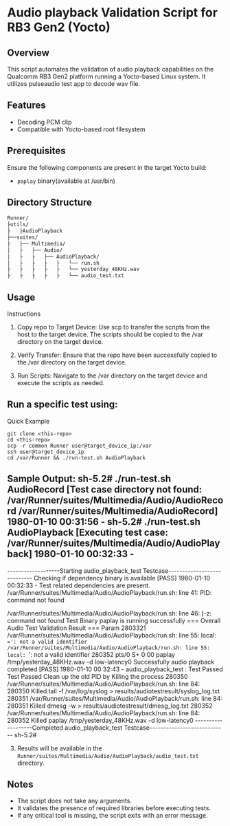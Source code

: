# Audio playback Validation Script for RB3 Gen2 (Yocto)

## Overview

This script automates the validation of audio playback capabilities on the Qualcomm RB3 Gen2 platform running a Yocto-based Linux system. It utilizes pulseaudio test app to decode wav file.

## Features

- Decoding PCM clip
- Compatible with Yocto-based root filesystem

## Prerequisites

Ensure the following components are present in the target Yocto build:

- `paplay` binary(available at /usr/bin) 

## Directory Structure

```bash
Runner/
├utils/
├	├AudioPlayback
├──suites/
├	├── Multimedia/
│   ├	├── Audio/
│   ├	├	├── AudioPlayback/
│   ├	├	├	├	└── run.sh
├	├	├	├	├	└── yesterday_48KHz.wav
├	├	├	├	├	└── audio_test.txt
```

## Usage


Instructions

1. Copy repo to Target Device: Use scp to transfer the scripts from the host to the target device. The scripts should be copied to the /var directory on the target device.

2. Verify Transfer: Ensure that the repo have been successfully copied to the /var directory on the target device.

3. Run Scripts: Navigate to the /var directory on the target device and execute the scripts as needed.

Run a specific test using:
---
Quick Example
```
git clone <this-repo>
cd <this-repo>
scp -r common Runner user@target_device_ip:/var
ssh user@target_device_ip 
cd /var/Runner && ./run-test.sh AudioPlayback
```

Sample Output:
sh-5.2# ./run-test.sh AudioRecord
[Test case directory not found: /var/Runner/suites/Multimedia/Audio/AudioRecord
/var/Runner/suites/Multimedia/AudioRecord] 1980-01-10 00:31:56 -
sh-5.2# ./run-test.sh AudioPlayback
[Executing test case: /var/Runner/suites/Multimedia/Audio/AudioPlayback] 1980-01-10 00:32:33 -
--------------------------------------------------------------------------
-------------------Starting audio_playback_test Testcase----------------------------
Checking if dependency binary is available
[PASS] 1980-01-10 00:32:33 - Test related dependencies are present.
/var/Runner/suites/Multimedia/Audio/AudioPlayback/run.sh: line 41: PID: command not found
 
/var/Runner/suites/Multimedia/Audio/AudioPlayback/run.sh: line 46: [-z: command not found
Test Binary paplay is running successfully
=== Overall Audio Test Validation Result ===
Param 2803321
/var/Runner/suites/Multimedia/Audio/AudioPlayback/run.sh: line 55: local: `=': not a valid identifier
/var/Runner/suites/Multimedia/Audio/AudioPlayback/run.sh: line 55: local: `': not a valid identifier
280352 pts/0    S+     0:00 paplay /tmp/yesterday_48KHz.wav -d low-latency0
Successfully audio playback completed
[PASS] 1980-01-10 00:32:43 - audio_playback_test : Test Passed
Test Passed
Clean up the old PID by Killing the process
280350
/var/Runner/suites/Multimedia/Audio/AudioPlayback/run.sh: line 84: 280350 Killed                  tail -f /var/log/syslog > results/audiotestresult/syslog_log.txt
280351
/var/Runner/suites/Multimedia/Audio/AudioPlayback/run.sh: line 84: 280351 Killed                  dmesg -w > results/audiotestresult/dmesg_log.txt
280352
/var/Runner/suites/Multimedia/Audio/AudioPlayback/run.sh: line 84: 280352 Killed                  paplay /tmp/yesterday_48KHz.wav -d low-latency0
-------------------Completed audio_playback_test Testcase----------------------------
sh-5.2#


3. Results will be available in the `Runner/suites/Multimedia/Audio/AudioPlayback/audio_test.txt` directory.


## Notes

- The script does not take any arguments.
- It validates the presence of required libraries before executing tests.
- If any critical tool is missing, the script exits with an error message.


